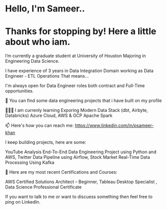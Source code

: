 # Hello, I'm Sameer.. 

# Thanks for stopping by! Here a little about who iam.

I’m currently a graduate student at University of Houston Majoring in Engineering Data Science. 

I have experience of 3 years in Data Integration Domain working as Data Engineer - ETL Operations That means...

I'm always open for Data Engineer roles both contract and Full-Time opportunities.

🤘 You can find some data engineering projects that i have built on my profile

🧑🏻‍🏫 I am currenly learning
Exporing Modern Data Stack (dbt, Airbyte, Databricks)
Azure Cloud, AWS & GCP
Apache Spark 

📫 Here's how you can reach me: https://www.linkedin.com/in/psameer-khan

I keep building projects, here are some:

YouTube Analysis End-To-End Data Engineering Project using Python and AWS, Twitter Data Pipeline using Airflow, Stock Market Real-Time Data Processing Using Kafka

📝 Here are my most recent Certifications and Courses:

AWS Certified Solutions Architect – Beginner, Tableau Desktop Specialist , Data Science Professional Certificate

If you want to talk to me or want to discuess something then feel free to ping on LinkedIn.
